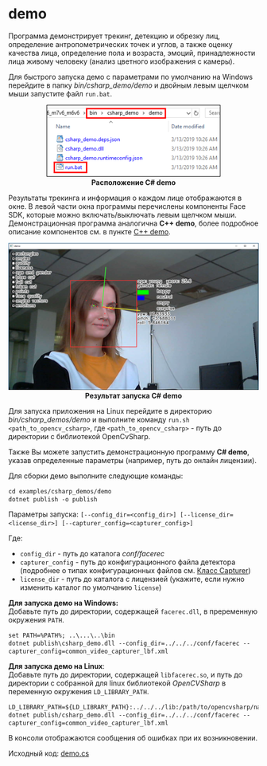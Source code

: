 # demo

Программа демонстрирует трекинг, детекцию и обрезку лиц, определение антропометрических точек и углов, а также оценку качества лица, определение пола и возраста, эмоций, принадлежности лица живому человеку (анализ цветного изображения с камеры).

Для быстрого запуска демо с параметрами по умолчанию на Windows перейдите в папку *bin/csharp_demo/demo* и двойным левым щелчком мыши запустите файл `run.bat`.

<p align="center">
<img width="350" src="../../img/demo_cs_bat.png"><br>
<b>Расположение C# demo</b>
</p>

Результаты трекинга и информация о каждом лице отображаются в окне. В левой части окна программы перечислены компоненты Face SDK, которые можно включать/выключать левым щелчком мыши. Демонстрационная программа аналогична **C++ demo**, более подробное описание компонентов см. в пункте [C++ demo](../cpp/demo.md).

<p align="center">
<img width="600" src="../../img/demo_cs.png"><br>
<b>Результат запуска C# demo</b>
</p>

Для запуска приложения на Linux перейдите в директорию *bin/csharp_demos/demo* и выполните команду `run.sh <path_to_opencv_csharp>`, где `<path_to_opencv_csharp>` - путь до директории с библиотекой OpenCvSharp.

Также Вы можете запустить демонстрационную программу **C# demo**, указав определенные параметры (например, путь до онлайн лицензии).

Для сборки демо выполните следующие команды:
```
cd examples/csharp_demos/demo
dotnet publish -o publish
```

Параметры запуска:
`[--config_dir=<config_dir>] [--license_dir=<license_dir>] [--capturer_config=<capturer_config>]`

Где:

* `config_dir` - путь до каталога *conf/facerec*
* `capturer_config` - путь до конфигурационного файла детектора (подробнее о типах конфигурационных файлов см. [Класс Capturer](../../development/face_capturing.md#capturer-class-reference))
* `license_dir` - путь до каталога с лицензией (укажите, если нужно изменить каталог по умолчанию `license`)

**Для запуска демо на Windows:**  
Добавьте путь до директории, содержащей `facerec.dll`, в преременную окружения `PATH`.
```
set PATH=%PATH%; ..\...\..\bin
dotnet publish\csharp_demo.dll --config_dir=../../../conf/facerec --capturer_config=common_video_capturer_lbf.xml
```

**Для запуска демо на Linux**:  
Добавьте путь до директории, содержащей `libfacerec.so`, и путь до директории с собранной для linux библиотекой *OpenCVSharp* в переменную окружения `LD_LIBRARY_PATH`.
```
LD_LIBRARY_PATH=${LD_LIBRARY_PATH}:../../../lib:/path/to/opencvsharp/native/libs dotnet publish/csharp_demo.dll --config_dir=../../../conf/facerec --capturer_config=common_video_capturer_lbf.xml
```

В консоли отображаются сообщения об ошибках при их возникновении.

Исходный код: [demo.cs](../../../examples/csharp/demo/demo.cs)
